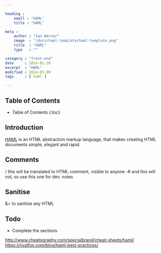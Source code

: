 ```yaml
---

heading :
    small : "HAML"
    title : "HAML"

meta :
    author : "Ian Warner"
    image  : "/docs/haml-template/haml-template.png"
    title  : "HAML"
    type   : ""

category : "front-end"
date     : 2014-01-20
excerpt  : "HAML"
modified : 2014-02-09
tags     : [ haml ]

---
```


## Table of Contents
* Table of Contents
{:toc}

## Introduction
[HAML][] is an HTML abstraction markup language, that makes creating HTML documents
simple, elegant and rapid.

## Comments
/ this will be translated to HTML comment, visible to anyone
-# and this will not, so use this one for dev. notes

## Sanitise
&= to sanitise any HTML

## Todo
* Complete the sections

[HAML]:http://haml.info/
http://www.cheatography.com/specialbrand/cheat-sheets/haml/
https://rivalfox.com/blog/haml-best-practices/